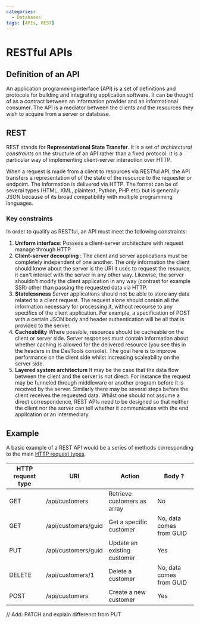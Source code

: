 ```yaml
---
categories:
  - Databases
tags: [APIs, REST]
---
```


# RESTful APIs

## Definition of an API

An application programming interface (API) is a set of definitions and protocols
for building and integrating application software. It can be thought of as a
contract between an information provider and an informational consumer. The API
is a mediator between the clients and the resources they wish to acquire from a
server or database.

## REST

REST stands for **Representational State Transfer**. It is a set of
_architectural constraints_ on the structure of an API rather than a fixed
protocol. It is a particular way of implementing client-server interaction over
HTTP.

When a request is made from a client to resources via RESTful API, the API
transfers a representation of of the state of the resource to the requester or
endpoint. The information is delivered via HTTP. The format can be of several
types (HTML, XML, plaintext, Python, PHP etc) but is generally JSON because of
its broad compatibility with multiple programming languages.

### Key constraints

In order to qualify as RESTful, an API must meet the following constraints:

1. **Uniform interface**: Possess a client-server architecture with request
   manage through HTTP
1. **Client-server decoupling** : The client and server applications must be
   completely independent of one another. The _only_ information the client
   should know about the server is the URI it uses to request the resource, it
   can't interact with the server in any other way. Likewise, the server
   shouldn't modify the client application in any way (contrast for example SSR)
   other than passing the requested data via HTTP.
1. **Statelessness** Server applications should not be able to store any data
   related to a client request. The request alone should contain all the
   information necessary for processing it, without recourse to any specifics of
   the client application. For example, a specification of POST with a certain
   JSON body and header authentication will be all that is provided to the
   server.
1. **Cacheability** Where possible, resources should be cacheable on the client
   or server side. Server responses must contain information about whether
   caching is allowed for the delivered resource (you see this in the headers in
   the DevTools console). The goal here is to improve performance on the client
   side whilst increasing scaleability on the server side.
1. **Layered system architecture** It may be the case that the data flow between
   the client and the server is not direct. For instance the request may be
   funneled through middleware or another program before it is received by the
   server. Similarly there may be several steps before the client receives the
   requested data. Whilst one should not assume a direct correspondence, REST
   APIs need to be designed so that neither the client nor the server can tell
   whether it communicates with the end application or an intermediary.

## Example

A basic example of a REST API would be a series of methods corresponding to the
main [HTTP request types](HTTP_request_types.md).

| HTTP request type | URI                 | Action                      | Body ?                   |
| ----------------- | ------------------- | --------------------------- | ------------------------ |
| GET               | /api/customers      | Retrieve customers as array | No                       |
| GET               | /api/customers/guid | Get a specific customer     | No, data comes from GUID |
| PUT               | /api/customers/guid | Update an existing customer | Yes                      |
| DELETE            | /api/customers/1    | Delete a customer           | No, data comes from GUID |
| POST              | /api/customers      | Create a new customer       | Yes                      |

// Add: PATCH and explain differenct from PUT
